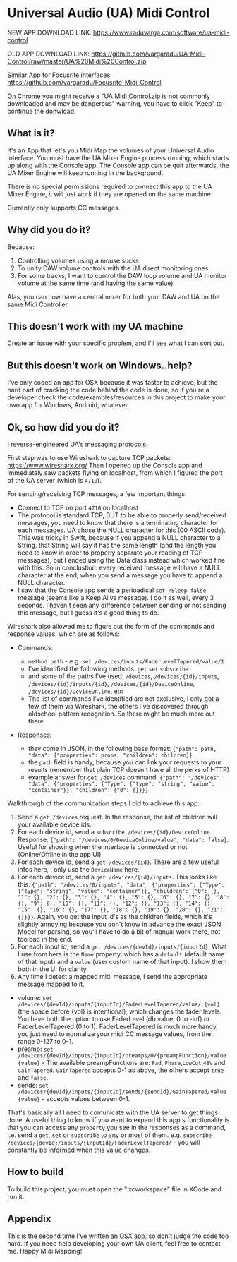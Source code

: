 # Universal Audio (UA) Midi Control

NEW APP DOWNLOAD LINK: https://www.raduvarga.com/software/ua-midi-control

OLD APP DOWNLOAD LINK: https://github.com/vargaradu/UA-Midi-Control/raw/master/UA%20Midi%20Control.zip

Similar App for Focusrite interfaces: https://github.com/vargaradu/Focusrite-Midi-Control

On Chrome you might receive a "UA Midi Control.zip is not commonly downloaded and may be dangerous" warning, you have to click "Keep" to continue the donwload.

## What is it?

It's an App that let's you Midi Map the volumes of your Universal Audio interface. You must have the UA Mixer Engine process running, which starts up along with the Console app. The Console app can be quit afterwards, the UA Mixer Engine will keep running in the background.

There is no special permissions required to connect this app to the UA Mixer Engine, it will just work if they are opened on the same machine.

Currently only supports CC messages.

## Why did you do it?

Because:
1. Controlling volumes using a mouse sucks
2. To unify DAW volume controls with the UA direct monitoring ones
3. For some tracks, I want to control the DAW loop volume and UA monitor volume at the same time (and having the same value) 

Alas, you can now have a central mixer for both your DAW and UA on the same Midi Controller.

## This doesn't work with my UA machine

Create an issue with your specific problem, and I'll see what I can sort out.

## But this doesn't work on Windows..help?

I've only coded an app for OSX because it was faster to achieve, but the hard part of cracking the code behind the code is done, so if you're a developer check the code/examples/resources in this project to make your own app for Windows, Android, whatever.

## Ok, so how did you do it?

I reverse-engineered UA's messaging protocols.

First step was to use Wireshark to capture TCP packets: https://www.wireshark.org/
Then I opened up the Console app and immediately saw packets flying on localhost, from which I figured the port of the UA server (which is `4710`).

For sending/receiving TCP messages, a few important things:
- Connect to TCP on port `4710` on localhost
- The protocol is standard TCP, BUT to be able to properly send/received messages, you need to know that there is a terminating character for each messages. UA chose the NULL character for this (00 ASCII code). This was tricky in Swift, because if you append a NULL character to a String, that String will say it has the same length (and the length you need to know in order to properly separate your reading of TCP messages), but I ended using the Data class instead which worked fine with this. So in conclustion: every received message will have a NULL character at the end, when you send a message you have to append a NULL character.
- I saw that the Console app sends a perioadical `set /Sleep false` message (seems like a Keep Alive message). I do it as well, every 3 seconds. I haven't seen any difference between sending or not sending this message, but I guess it's a good thing to do.

Wireshark also allowed me to figure out the form of the commands and response values, which are as follows:
- Commands:
	 - `method path` - e.g. `set /devices/inputs/FaderLevelTapered/value/1`
	 - I've identified the following methods: `get` `set` `subscribe`
	 - and some of the paths I've used: `/devices`,  `/devices/{id}/inputs`, `/devices/{id}/inputs/{id}`, `/devices/{id}/DeviceOnline`, `/devices/{id}/DeviceOnline`, etc
	- The list of commands I've identified are not exclusive, I only got a few of them via Wireshark, the others I've discovered through oldschool pattern recognition. So there might be much more out there.

- Responses:
	- they come in JSON, in the following base format: `{"path": path, "data": {"properties": props, "children": children}}`
	- the `path` field is handy, because you can link your requests to your results (remember that plain TCP doesn't have all the perks of HTTP)
	- example answer for `get /devices` command: `{"path": "/devices", "data": {"properties": {"Type": {"type": "string", "value": "container"}}, "children": {"0": {}}}}`

Walkthrough of the communication steps I did to achieve this app:
1. Send a `get /devices` request. In the response, the list of children will your available device ids.
2. For each device id, send a `subscribe /devices/{id}/DeviceOnline`. Response: `{"path": "/devices/0/DeviceOnline/value", "data": false}`. Useful for showing when the interface is connected or not (Online/Offline in the app UI)
3. For each device id, send a `get /devices/{id}`. There are a few useful infos here, I only use the `DeviceName` here.
4. For each device id, send a `get /devices/{id}/inputs`. This looks like this: `{"path": "/devices/0/inputs", "data": {"properties": {"Type": {"type": "string", "value": "container"}}, "children": {"0": {}, "1": {}, "2": {}, "3": {}, "4": {}, "5": {}, "6": {}, "7": {}, "8": {}, "9": {}, "10": {}, "11": {}, "12": {}, "13": {}, "14": {}, "15": {}, "16": {}, "17": {}, "18": {}, "19": {}, "20": {}, "21": {}}}}`. Again, you get the input id's as the children fields, which it's slightly annoying because you don't know in advance the exact JSON Model for parsing, so you'll have to do a bit of manual work there, not too bad in the end.
5. For each input id, send a  `get /devices/{devId}/inputs/{inputId}`. What I use from here is the `Name` property, which has a `default` (default name of that input) and a `value` (user custom name of that input). I show them both in the UI for clarity.
6. Any time I detect a mapped midi message, I send the appropriate message mapped to it.
- volume: `set /devices/{devId}/inputs/{inputId}/FaderLevelTapered/value/ {vol}` (the space before {vol} is intentional), which changes the fader levels. You have both the option to use FaderLevel (db value, 0 to -inf) or FaderLevelTapered (0 to 1). FaderLevelTapered is much more handy, you just need to normalize your midi CC message values, from the range 0-127 to 0-1.
- preamp: `set /devices/{devId}/inputs/{inputId}/preamps/0/{preampFunction}/value {value}` - The available preampFunctions are: 
`Pad`, `Phase`,`LowCut`,`48V` and `GainTapered`. `GainTapered` accepts 0-1 as above, the others accept `true` and `false`.
- sends: `set /devices/{devId}/inputs/{inputId}/sends/{sendId}/GainTapered/value {value}` - accepts values between 0-1.

That's basically all I need to comunicate with the UA server to get things done.
A useful thing to know if you want to expand this app's functionality is that you can access any `property` you see in the responses as a command, i.e. send a `get`, `set` or `subscribe` to any or most of them. e.g. `subscribe /devices/{devId}/inputs/{inputId}/FaderLevelTapered/` - you will constantly be informed when this value changes.

## How to build

To build this project, you must open the ".xcworkspace" file in XCode and run it.

## Appendix

This is the second time I've written an OSX app, so don't judge the code too hard.
If you need help developing your own UA client, feel free to contact me.
Happy Midi Mapping!

